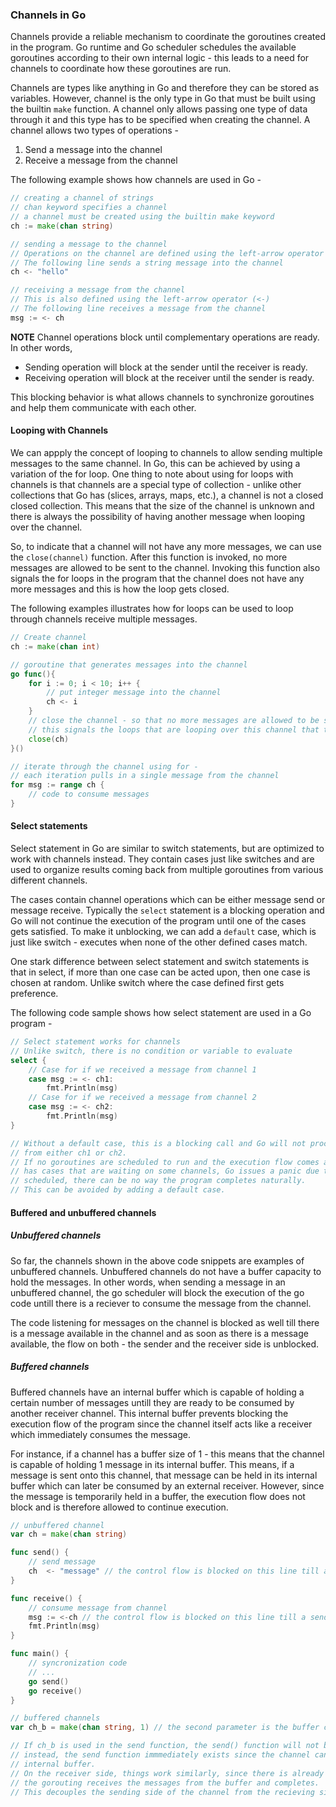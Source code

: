 ### Channels in Go
Channels provide a reliable mechanism to coordinate the goroutines created in the program. Go runtime and Go scheduler schedules the available goroutines according to their own internal logic - this leads to a need for channels to coordinate how these goroutines are run.

Channels are types like anything in Go and therefore they can be stored as variables. However, channel is the only type in Go that must be built using the builtin `make` function.
A channel only allows passing one type of data through it and this type has to be specified when creating the channel. A channel allows two types of operations - 
1. Send a message into the channel
2. Receive a message from the channel

The following example shows how channels are used in Go - 
```go
// creating a channel of strings
// chan keyword specifies a channel
// a channel must be created using the builtin make keyword
ch := make(chan string)

// sending a message to the channel
// Operations on the channel are defined using the left-arrow operator (<-)
// The following line sends a string message into the channel
ch <- "hello"

// receiving a message from the channel
// This is also defined using the left-arrow operator (<-)
// The following line receives a message from the channel
msg := <- ch
```

**NOTE**
Channel operations block until complementary operations are ready. In other words, 
 - Sending operation will block at the sender until the receiver is ready.
 - Receiving operation will block at the receiver until the sender is ready.

This blocking behavior is what allows channels to synchronize goroutines and help them communicate with each other.

#### Looping with Channels
We can appply the concept of looping to channels to allow sending multiple messages to the same channel. In Go, this can be achieved by using a variation of the for loop.
One thing to note about using for loops with channels is that channels are a special type of collection - unlike other collections that Go has (slices, arrays, maps, etc.), a channel is not a closed closed collection.
This means that the size of the channel is unknown and there is always the possibility of having another message when looping over the channel.

So, to indicate that a channel will not have any more messages, we can use the `close(channel)` function. After this function is invoked, no more messages are allowed to be sent to the channel. 
Invoking this function also signals the for loops in the program that the channel does not have any more messages and this is how the loop gets closed.

The following examples illustrates how for loops can be used to loop through channels receive multiple messages.
 
```go
// Create channel
ch := make(chan int)

// goroutine that generates messages into the channel
go func(){
    for i := 0; i < 10; i++ {
        // put integer message into the channel
        ch <- i
    }
    // close the channel - so that no more messages are allowed to be sent
    // this signals the loops that are looping over this channel that there are no more messages and therefore the loop can be stopped.
    close(ch)
}()

// iterate through the channel using for - 
// each iteration pulls in a single message from the channel
for msg := range ch {
    // code to consume messages
}
```

#### Select statements
Select statement in Go are similar to switch statements, but are optimized to work with channels instead. They contain cases just like switches and are used to organize results coming back from multiple goroutines from various different channels.

The cases contain channel operations which can be either message send or message receive. Typically the `select` statement is a blocking operation and Go will not continue the execution of the program until one of the cases gets satisfied. To make it unblocking, we can add a `default` case, which is just like switch - executes when none of the other defined cases match.

One stark difference between select statement and switch statements is that in select, if more than one case can be acted upon, then one case is chosen at random. Unlike switch where the case defined first gets preference. 

The following code sample shows how select statement are used in a Go program -
```go
// Select statement works for channels
// Unlike switch, there is no condition or variable to evaluate
select {
    // Case for if we received a message from channel 1
    case msg := <- ch1:
        fmt.Println(msg)
    // Case for if we received a message from channel 2
    case msg := <- ch2:
        fmt.Println(msg)
}

// Without a default case, this is a blocking call and Go will not proceed until we receive a message 
// from either ch1 or ch2.
// If no goroutines are scheduled to run and the execution flow comes across a select statement which
// has cases that are waiting on some channels, Go issues a panic due to a deadlock - since with no goroutines 
// scheduled, there can be no way the program completes naturally. 
// This can be avoided by adding a default case.
```
#### Buffered and unbuffered channels

##### Unbuffered channels
So far, the channels shown in the above code snippets are examples of unbuffered channels. Unbuffered channels do not have a buffer capacity to hold the messages. In other words, when sending a message in an unbuffered channel, the go scheduler will block the execution of the go code untill there is a reciever to consume the message from the channel.

The code listening for messages on the channel is blocked as well till there is a message available in the channel and as soon as there is a message available, the flow on both - the sender and the receiver side is unblocked.

##### Buffered channels
Buffered channels have an internal buffer which is capable of holding a certain number of messages untill they are ready to be consumed by another receiver channel. This internal buffer prevents blocking the execution flow of the program since the channel itself acts like a receiver which immediately consumes the message. 

For instance, if a channel has a buffer size of 1 - this means that the channel is capable of holding 1 message in its internal buffer. This means, if a message is sent onto this channel, that message can be held in its internal buffer which can later be consumed by an external receiver. However, since the message is temporarily held in a buffer, the execution flow does not block and is therefore allowed to continue execution. 

```go
// unbuffered channel 
var ch = make(chan string)

func send() {
    // send message
    ch  <- "message" // the control flow is blocked on this line till a reciever consumes message
}

func receive() {
    // consume message from channel
    msg := <-ch // the control flow is blocked on this line till a sender sends a message
    fmt.Println(msg)
}

func main() {
    // syncronization code
    // ...
    go send()
    go receive()
}

// buffered channels
var ch_b = make(chan string, 1) // the second parameter is the buffer capacity for messages

// If ch_b is used in the send function, the send() function will not block till the reciever is ready,
// instead, the send function immmediately exists since the channel can hold 1 message internally in its 
// internal buffer.
// On the receiver side, things work similarly, since there is already a message on the internal buffer, 
// the gorouting receives the messages from the buffer and completes.
// This decouples the sending side of the channel from the recieving side of the channel.
```
